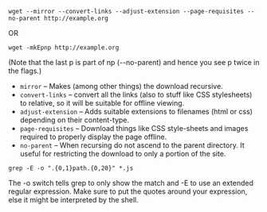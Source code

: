 ```
wget --mirror --convert-links --adjust-extension --page-requisites --no-parent http://example.org
```
OR
```
wget -mkEpnp http://example.org
```
(Note that the last p is part of np (--no-parent) and hence you see p twice in the flags.)



- `mirror` – Makes (among other things) the download recursive.
- `convert-links` – convert all the links (also to stuff like CSS stylesheets) to relative, so it will be suitable for offline viewing.
- `adjust-extension` – Adds suitable extensions to filenames (html or css) depending on their content-type.
- `page-requisites` – Download things like CSS style-sheets and images required to properly display the page offline.
- `no-parent` – When recursing do not ascend to the parent directory. It useful for restricting the download to only a portion of the site.




```grep -E -o ".{0,1}path.{0,20}" *.js```

The -o switch tells grep to only show the match and -E to use an extended regular expression. Make sure to put the quotes around your expression, else it might be interpreted by the shell.
